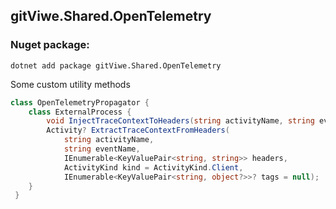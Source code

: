 ## gitViwe.Shared.OpenTelemetry

### Nuget package:
```
dotnet add package gitViwe.Shared.OpenTelemetry 
```

Some custom utility methods
```csharp
class OpenTelemetryPropagator {
    class ExternalProcess {
        void InjectTraceContextToHeaders(string activityName, string eventName, IDictionary<string, object> headers, ActivityKind kind = ActivityKind.Server);
        Activity? ExtractTraceContextFromHeaders(
            string activityName,
            string eventName,
            IEnumerable<KeyValuePair<string, string>> headers,
            ActivityKind kind = ActivityKind.Client,
            IEnumerable<KeyValuePair<string, object?>>? tags = null);
    }
 }
```